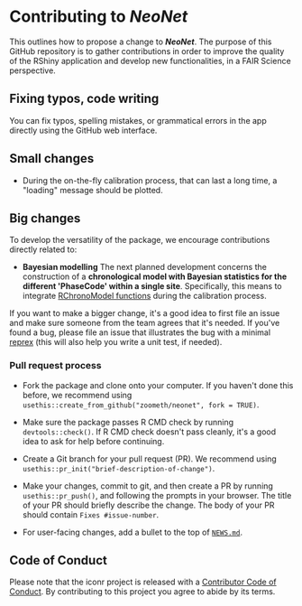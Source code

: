 # Contributing to ***NeoNet***

This outlines how to propose a change to ***NeoNet***. The purpose of this GitHub repository is to gather contributions in order to improve the quality of the RShiny application and develop new functionalities, in a FAIR Science perspective.

## Fixing typos, code writing

You can fix typos, spelling mistakes, or grammatical errors in the app directly using the GitHub web interface.  

## Small changes

* During the on-the-fly calibration process, that can last a long time, a "loading" message should be plotted.

## Big changes

To develop the versatility of the package, we encourage contributions directly related to:

* **Bayesian modelling** The next planned development concerns the construction of a **chronological model with Bayesian statistics for the different 'PhaseCode' within a single site**. Specifically, this means to integrate [RChronoModel functions](https://cran.r-project.org/web/packages/RChronoModel/index.html) during the calibration process.  

If you want to make a bigger change, it's a good idea to first file an issue and make sure someone from the team agrees that it's needed. If you've found a bug, please file an issue that illustrates the bug with a minimal 
[reprex](https://www.tidyverse.org/help/#reprex) (this will also help you write a unit test, if needed).

### Pull request process

*   Fork the package and clone onto your computer. If you haven't done this before, we recommend using `usethis::create_from_github("zoometh/neonet", fork = TRUE)`.

*   Make sure the package passes R CMD check by running `devtools::check()`. If R CMD check doesn't pass cleanly, it's a good idea to ask for help before continuing. 
*   Create a Git branch for your pull request (PR). We recommend using `usethis::pr_init("brief-description-of-change")`.

*   Make your changes, commit to git, and then create a PR by running `usethis::pr_push()`, and following the prompts in your browser.
    The title of your PR should briefly describe the change.
    The body of your PR should contain `Fixes #issue-number`.

*  For user-facing changes, add a bullet to the top of [`NEWS.md`](https://github.com/zoometh/iconr/blob/master/NEWS.md).


## Code of Conduct

Please note that the iconr project is released with a
[Contributor Code of Conduct](CODE_OF_CONDUCT.md). By contributing to this
project you agree to abide by its terms.
